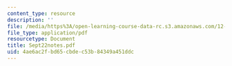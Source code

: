 ```yaml
---
content_type: resource
description: ''
file: /media/https%3A/open-learning-course-data-rc.s3.amazonaws.com/12-109-petrology-fall-2005/4ae6ac2fbd65cbdec53b84349a451ddc_Sept22notes.pdf
file_type: application/pdf
resourcetype: Document
title: Sept22notes.pdf
uid: 4ae6ac2f-bd65-cbde-c53b-84349a451ddc
---
```

